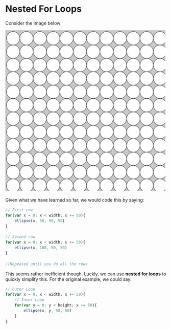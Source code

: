 # Nested For Loops

Consider the image below

![](assets/Challenge1.png)

Given what we have learned so far, we would code this by saying:
```javascript
// First row
for(var x = 0; x < width; x += 50){
	ellipse(x, 50, 50, 50)
}

// Second row
for(var x = 0; x < width; x += 50){
	ellipse(x, 100, 50, 50)
}

//Repeated until you do all the rows
```

This seems rather inefficient though. Luckly, we can use **nested for loops** to quickly simplify this. For the original example, we could say:
```javascript
// Outer Loop
for(var x = 0; x < width; x += 50){
	// Inner Loop
	for(var y = 0; y < height; x += 50){
		ellipse(x, y, 50, 50)
	}
}
```
